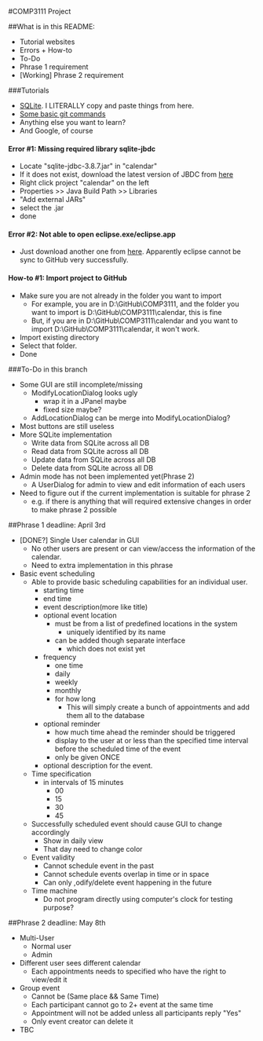 #COMP3111 Project

##What is in this README:
- Tutorial websites
- Errors + How-to
- To-Do
- Phrase 1 requirement
- [Working] Phrase 2 requirement

###Tutorials
* <a href="http://www.tutorialspoint.com/sqlite/sqlite_java.htm">SQLite</a>. I LITERALLY copy and paste things from here.
* <a href="https://www.siteground.com/tutorials/git/commands.htm">Some basic git commands</a>
* Anything else you want to learn?
* And Google, of course

#### Error #1: Missing required library sqlite-jbdc
- Locate "sqlite-jdbc-3.8.7.jar" in "calendar"
- If it does not exist, download the latest version of JBDC from <a href="https://bitbucket.org/xerial/sqlite-jdbc/downloads">here</a>
- Right click project "calendar" on the left
- Properties >> Java Build Path >> Libraries
- "Add external JARs"
- select the .jar
- done

#### Error #2: Not able to open eclipse.exe/eclipse.app
* Just download another one from <a href="https://eclipse.org/downloads/">here</a>. Apparently eclipse cannot be sync to GitHub very successfully.

#### How-to #1: Import project to GitHub
- Make sure you are not already in the folder you want to import
	* For example, you are in D:\GitHub\COMP3111, and the folder you want to import is D:\GitHub\COMP3111\calendar, this is fine
	* But, if you are in D:\GitHub\COMP3111\calendar and you want to import D:\GitHub\COMP3111\calendar, it won't work.
- Import existing directory
- Select that folder.
- Done

###To-Do in this branch
* Some GUI are still incomplete/missing
	* ModifyLocationDialog looks ugly
		* wrap it in a JPanel maybe
		* fixed size maybe?
	* AddLocationDialog can be merge into ModifyLocationDialog?
* Most buttons are still useless
* More SQLite implementation
	* Write data from SQLite across all DB
	* Read data from SQLite across all DB
	* Update data from SQLite across all DB
	* Delete data from SQLite across all DB
* Admin mode has not been implemented yet(Phrase 2)
	* A UserDialog for admin to view and edit information of each users
* Need to figure out if the current implementation is suitable for phrase 2
	* e.g. if there is anything that will required extensive changes in order to make phrase 2 possible



##Phrase 1 deadline: April 3rd

* [DONE?] Single User calendar in GUI
	* No other users are present or can view/access the information of the calendar.
	* Need to extra implementation in this phrase
* Basic event scheduling
	* Able to provide basic scheduling capabilities for an individual user.
		* starting time
		* end time
		* event description(more like title)
		* optional event location
			* must be from a list of predefined locations in the system
				* uniquely identified by its name
			* can be added though separate interface
				* which does not exist yet
		* frequency
			* one time
			* daily
			* weekly
			* monthly
			* for how long
				* This will simply create a bunch of appointments and add them all to the database
		* optional reminder
			* how much time ahead the reminder should be triggered
			* display to the user at or less than the specified time interval before the scheduled time of the event
			* only be given ONCE
		* optional description for the event.
	* Time specification
		* in intervals of 15 minutes
			* 00
			* 15
			* 30
			* 45
	* Successfully scheduled event should cause GUI to change accordingly
		* Show in daily view
		* That day need to change color
	* Event validity
		* Cannot schedule event in the past
		* Cannot schedule events overlap in time or in space
		* Can only ,odify/delete event happening in the future
	* Time machine
		* Do not program directly using computer's clock for testing purpose?

##Phrase 2 deadline: May 8th

* Multi-User
	* Normal user
	* Admin
* Different user sees different calendar
	* Each appointments needs to specified who have the right to view/edit it
* Group event
	* Cannot be (Same place && Same Time)
	* Each participant cannot go to 2+ event at the same time
	* Appointment will not be added unless all participants reply "Yes"
	* Only event creator can delete it
* TBC
